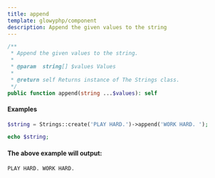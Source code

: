 ```yaml
---
title: append
template: glowyphp/component
description: Append the given values to the string
---
```


```php
/**
 * Append the given values to the string.
 *
 * @param  string[] $values Values
 *
 * @return self Returns instance of The Strings class.
 */
public function append(string ...$values): self
```

#### Examples

```php
$string = Strings::create('PLAY HARD.')->append('WORK HARD. ');

echo $string;
```

#### The above example will output:

```text
PLAY HARD. WORK HARD.
```
